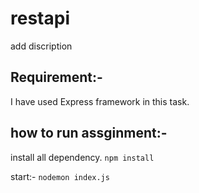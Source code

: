 # restapi
add discription

## Requirement:-
I have used Express framework in this task. <br>


## how to run assginment:-
install all dependency.
`npm install` 

start:-
`nodemon index.js`
